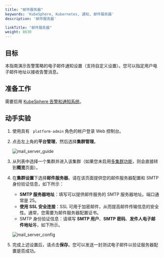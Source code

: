 ```yaml
---
title: "邮件服务器"
keywords: 'KubeSphere, Kubernetes, 通知, 邮件服务器'
description: '邮件服务器'

linkTitle: "邮件服务器"
weight: 8630
---
```


## 目标

本指南演示告警策略的电子邮件通知设置（支持自定义设置）。您可以指定用户电子邮件地址以接收告警消息。

## 准备工作

需要启用 [KubeSphere 告警和通知系统](../../../pluggable-components/alerting-notification/)。

## 动手实验

1. 使用具有 ` platform-admin` 角色的帐户登录 Web 控制台。
2. 点击左上角的**平台管理**，然后选择**集群管理**。

    ![mail_server_guide](/images/docs/zh-cn/cluster-administration/cluster-settings/mail-server/mail_server_guide.png)

3. 从列表中选择一个集群并进入该集群（如果您未启用[多集群功能](../../../multicluster-management/)，则会直接转到**概览**页面）。
4. 在**集群设置**下选择**邮件服务器**。请在该页面提供您的邮件服务器配置和 SMTP 身份验证信息，如下所示：
    - **SMTP 服务器地址**：填写可以提供邮件服务的 SMTP 服务器地址。端口通常是 25。
    - **使用 SSL 安全连接**：SSL 可用于加密邮件，从而提高邮件传输信息的安全性。通常，您需要为邮件服务器配置证书。
    - SMTP 身份验证信息：请填写 **SMTP 用户**、**SMTP 密码**、**发件人电子邮件地址**等，如下所示。

    ![mail_server_config](/images/docs/zh-cn/cluster-administration/cluster-settings/mail-server/mail-server-config.PNG)

5. 完成上述设置后，请点击**保存**。您可以发送一封测试电子邮件以验证服务器配置是否成功。
